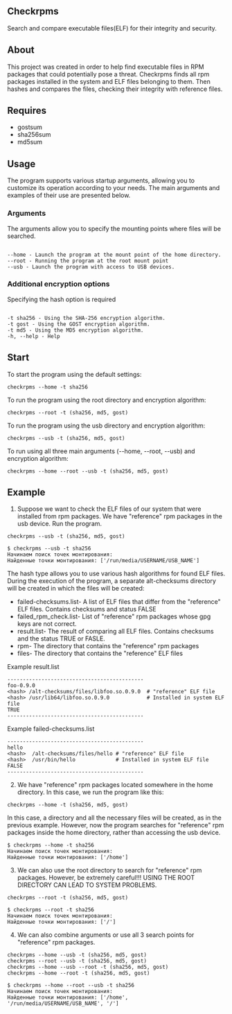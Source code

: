 ## Checkrpms

Search and compare executable files(ELF) for their integrity and security.


## About 
This project was created in order to help find executable files in RPM packages that could potentially pose a threat. 
Checkrpms finds all rpm packages installed in the system and ELF files belonging to them.
Then hashes and compares the files, checking their integrity with reference files.

## Requires

* gostsum
* sha256sum
* md5sum

## Usage

The program supports various startup arguments, allowing you to customize its operation according to your needs. 
The main arguments and examples of their use are presented below.

### Arguments

The arguments allow you to specify the mounting points where files will be searched.
```

--home - Launch the program at the mount point of the home directory.
--root - Running the program at the root mount point
--usb - Launch the program with access to USB devices.
```

### Additional encryption options

Specifying the hash option is required 
```

-t sha256 - Using the SHA-256 encryption algorithm.
-t gost - Using the GOST encryption algorithm.
-t md5 - Using the MD5 encryption algorithm.
-h, --help - Help
```

## Start

To start the program using the default settings:
```
checkrpms --home -t sha256
```

To run the program using the root directory and encryption algorithm:
```
checkrpms --root -t (sha256, md5, gost)
```
To run the program using the usb directory and encryption algorithm:
```
checkrpms --usb -t (sha256, md5, gost)
```

To run using all three main arguments (--home, --root, --usb) and encryption algorithm:
```
checkrpms --home --root --usb -t (sha256, md5, gost)
```
## Example
1. Suppose we want to check the ELF files of our system that were installed from rpm packages.
   We have "reference" rpm packages in the usb device. Run the program.
```
checkrpms --usb -t (sha256, md5, gost)
```
```
$ checkrpms --usb -t sha256
Начинаем поиск точек монтирования:
Найденные точки монтирования: ['/run/media/USERNAME/USB_NAME']

```

The hash type allows you to use various hash algorithms for found ELF files.  
During the execution of the program, a separate alt-checksums directory will be created in which the files will be created:

* failed-checksums.list-  A list of ELF files that differ from the "reference" ELF files.  Contains checksums and status FALSE
* failed_rpm_check.list-  List of "reference" rpm packages whose gpg keys are not correct.
* result.list-            The result of comparing all ELF files. Contains checksums and the status TRUE or FASLE.
* rpm-                    The directory that contains the "reference" rpm packages
* files-                  The directory that contains the "reference" ELF files

Example result.list 
```
--------------------------------------------
foo-0.9.0
<hash> /alt-checksums/files/libfoo.so.0.9.0  # "reference" ELF file
<hash> /usr/lib64/libfoo.so.0.9.0            # Installed in system ELF file
TRUE
--------------------------------------------
```
Example failed-checksums.list
```
--------------------------------------------
hello
<hash>  /alt-checksums/files/hello # "reference" ELF file
<hash>  /usr/bin/hello             # Installed in system ELF file 
FALSE
--------------------------------------------
```
2. We have "reference" rpm packages located somewhere in the home directory.
In this case, we run the program like this:
```
checkrpms --home -t (sha256, md5, gost)
```
In this case, a directory and all the necessary files will be created, as in the previous example.
However, now the program searches for "reference" rpm packages inside the home directory, rather than accessing the usb device.
```
$ checkrpms --home -t sha256
Начинаем поиск точек монтирования:
Найденные точки монтирования: ['/home']
```

3. We can also use the root directory to search for "reference" rpm packages.
   However, be extremely careful!!!
   USING THE ROOT DIRECTORY CAN LEAD TO SYSTEM PROBLEMS.
   
```
checkrpms --root -t (sha256, md5, gost)
```
```
$ checkrpms --root -t sha256
Начинаем поиск точек монтирования:
Найденные точки монтирования: ['/']
```

4. We can also combine arguments or use all 3 search points for "reference" rpm packages.
```
checkrpms --home --usb -t (sha256, md5, gost)
checkrpms --root --usb -t (sha256, md5, gost)
checkrpms --home --usb --root -t (sha256, md5, gost)
checkrpms --home --root -t (sha256, md5, gost)
```
```
$ checkrpms --home --root --usb -t sha256
Начинаем поиск точек монтирования:
Найденные точки монтирования: ['/home', '/run/media/USERNAME/USB_NAME', '/']

```


